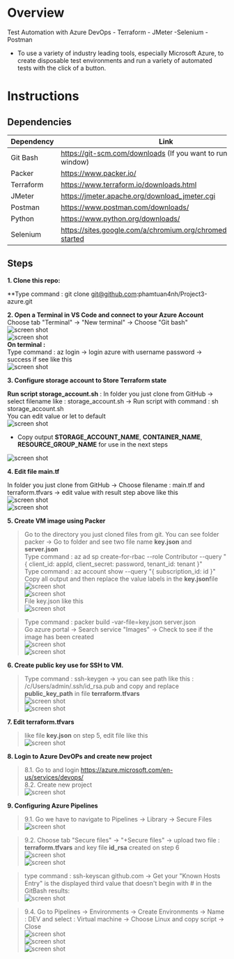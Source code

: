 # Overview

Test Automation with Azure DevOps - Terraform - JMeter -Selenium - Postman

* To use  a variety of industry leading tools, especially Microsoft Azure, to create disposable test environments and run a variety of automated tests with the click of a button.

# Instructions

## Dependencies
| Dependency | Link |
| ------ | ------ |
| Git Bash | https://git-scm.com/downloads (If you want to run bash on window) |         
| Packer | https://www.packer.io/ |
| Terraform | https://www.terraform.io/downloads.html |
| JMeter |  https://jmeter.apache.org/download_jmeter.cgi|
| Postman | https://www.postman.com/downloads/ |
| Python | https://www.python.org/downloads/ |
| Selenium | https://sites.google.com/a/chromium.org/chromedriver/getting-started |
 
## Steps

**1. Clone this repo:**

**Type command : git clone git@github.com:phamtuan4nh/Project3-azure.git

**2. Open a Terminal in VS Code and connect to your Azure Account**<br/>
Choose tab "Terminal" -> "New terminal" -> Choose "Git bash"<br/>
![screen shot](guideImg/p1.png) <br/>
![screen shot](guideImg/p2.png) <br/>
**On terminal :** <br/>
Type command : az login -> login azure with username password -> success if see like this <br/>
![screen shot](guideImg/p3.png) <br/>

**3. Configure storage account to Store Terraform state**

**Run script storage_account.sh** :
In folder you just clone from GitHub -> select filename like : storage_account.sh -> Run script with command :  sh storage_account.sh <br/>
You can edit value or let to default <br/>
![screen shot](guideImg/p4.png) <br/>

* Copy output **STORAGE_ACCOUNT_NAME**, **CONTAINER_NAME**, **RESOURCE_GROUP_NAME** for use in the next steps

![screen shot](guideImg/p5.png) <br/>

**4. Edit file main.tf**

In folder you just clone from GitHub -> Choose filename : main.tf and terraform.tfvars -> edit value with result step above like this <br/>
![screen shot](guideImg/p6.png) <br/>
![screen shot](guideImg/p7.png) <br/>

**5. Create VM image using Packer**
> Go to the directory you just cloned files from git. You can see folder packer -> Go to folder and see two file name **key.json** and **server.json** <br/>
> Type command : az ad sp create-for-rbac --role Contributor --query "{ client_id: appId, client_secret: password, tenant_id: tenant }" <br/>
> Type command : az account show --query "{ subscription_id: id }" <br/>
> Copy all output and then replace the value labels in the **key.json**file<br/>
![screen shot](guideImg/p8.png) <br/>
![screen shot](guideImg/p9.png) <br/>
> File key.json like this <br/>
![screen shot](guideImg/p10.png) <br/>

> Type command : packer build -var-file=key.json server.json <br/>
> Go azure portal -> Search service "Images" -> Check to see if the image has been created <br/>
![screen shot](guideImg/p11.png) <br/>
![screen shot](guideImg/p12.png) <br/>

**6. Create public key use for SSH to VM.**

> Type command :  ssh-keygen -> you can see path like this : /c/Users/admin/.ssh/id_rsa.pub and copy and replace **public_key_path** in file **terraform.tfvars**<br/>
![screen shot](guideImg/p13.png) <br/>
![screen shot](guideImg/p14.png) <br/>

**7. Edit terraform.tfvars**<br/>
> like file **key.json** on step 5, edit file like this<br/>
![screen shot](guideImg/p15.png) <br/>

**8. Login to Azure DevOPs and create new project** 

> 8.1. Go to and login https://azure.microsoft.com/en-us/services/devops/ <br/>
> 8.2. Create new project <br/>
![screen shot](guideImg/p15.png) <br/>

**9. Configuring Azure Pipelines** 

> 9.1. Go we have to navigate to Pipelines -> Library -> Secure Files <br/>
![screen shot](guideImg/p18.png) <br/>

> 9.2. Choose tab "Secure files" ->  "+Secure files" -> upload two file : **terraform.tfvars** and key file **id_rsa** created on step 6 <br/>
![screen shot](guideImg/p19.png) <br/>
![screen shot](guideImg/p20.png) <br/>

> type command : ssh-keyscan github.com -> Get your "Known Hosts Entry" is the displayed third value that doesn't begin with # in the GitBash results:<br/>
![screen shot](guideImg/p24.png) <br/>



> 9.4. Go to Pipelines -> Environments -> Create  Environments -> Name : DEV and select : Virtual machine -> Choose Linux and copy script -> Close<br/>
![screen shot](guideImg/p21.png) <br/>
![screen shot](guideImg/p22.png) <br/>
![screen shot](guideImg/p23.png) <br/>


